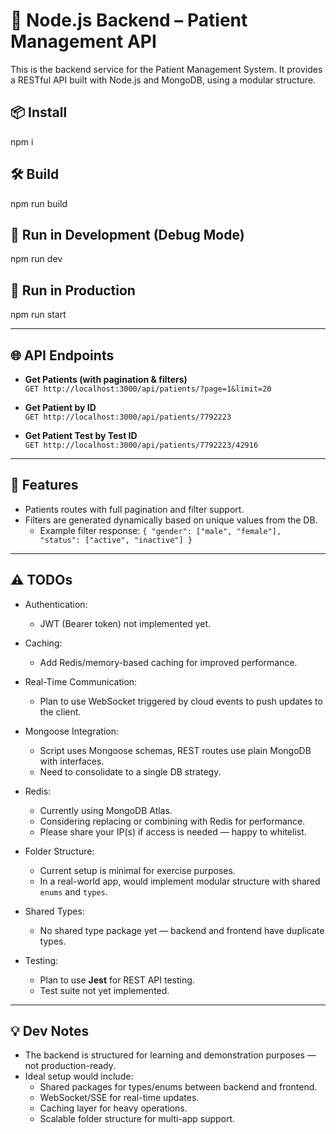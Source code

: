 # 🧠 Node.js Backend – Patient Management API

This is the backend service for the Patient Management System. It provides a RESTful API built with Node.js and MongoDB, using a modular structure.

## 📦 Install
npm i

## 🛠️ Build
npm run build

## 🧪 Run in Development (Debug Mode)
npm run dev

## 🚀 Run in Production
npm run start

---

## 🌐 API Endpoints

- **Get Patients (with pagination & filters)**  
  `GET http://localhost:3000/api/patients/?page=1&limit=20`

- **Get Patient by ID**  
  `GET http://localhost:3000/api/patients/7792223`

- **Get Patient Test by Test ID**  
  `GET http://localhost:3000/api/patients/7792223/42916`

---

## 🧩 Features

- Patients routes with full pagination and filter support.
- Filters are generated dynamically based on unique values from the DB.
  - Example filter response: `{ "gender": ["male", "female"], "status": ["active", "inactive"] }`

---

## ⚠️ TODOs

- Authentication:
  - JWT (Bearer token) not implemented yet.

- Caching:
  - Add Redis/memory-based caching for improved performance.

- Real-Time Communication:
  - Plan to use WebSocket triggered by cloud events to push updates to the client.

- Mongoose Integration:
  - Script uses Mongoose schemas, REST routes use plain MongoDB with interfaces.
  - Need to consolidate to a single DB strategy.

- Redis:
  - Currently using MongoDB Atlas.
  - Considering replacing or combining with Redis for performance.
  - Please share your IP(s) if access is needed — happy to whitelist.

- Folder Structure:
  - Current setup is minimal for exercise purposes.
  - In a real-world app, would implement modular structure with shared `enums` and `types`.

- Shared Types:
  - No shared type package yet — backend and frontend have duplicate types.

- Testing:
  - Plan to use **Jest** for REST API testing.
  - Test suite not yet implemented.

---

## 💡 Dev Notes

- The backend is structured for learning and demonstration purposes — not production-ready.
- Ideal setup would include:
  - Shared packages for types/enums between backend and frontend.
  - WebSocket/SSE for real-time updates.
  - Caching layer for heavy operations.
  - Scalable folder structure for multi-app support.
